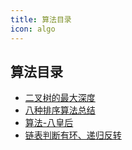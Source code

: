 ```yaml
---
title: 算法目录
icon: algo
---
```


## 算法目录

- [二叉树的最大深度](docs/algo/maximum-depth-of-a-binary-tree.md)
- [八种排序算法总结](summary-of-eight-sorting-algorithms.md)
- [算法-八皇后](docs/algo/algorithm-eight-queens.md)
- [链表判断有环、递归反转](linked-list-determines-that-there-is-a-cycle-recursive-inversion.md)
